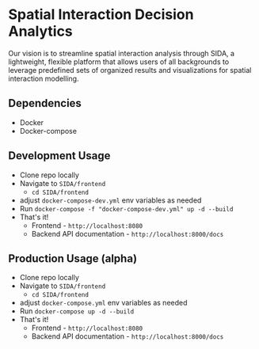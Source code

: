 # Spatial Interaction Decision Analytics

Our vision is to streamline spatial interaction analysis through SIDA, a lightweight, flexible platform that allows users of all backgrounds to leverage predefined sets of organized results and visualizations for spatial interaction modelling. 



## Dependencies

- Docker
- Docker-compose

## Development Usage

- Clone repo locally
- Navigate to `SIDA/frontend`
  - `cd SIDA/frontend`
- adjust `docker-compose-dev.yml` env variables as needed
- Run `docker-compose -f "docker-compose-dev.yml" up -d --build`
- That's it!
  - Frontend - `http://localhost:8080`
  - Backend API documentation - `http://localhost:8000/docs`

## Production Usage (alpha)

- Clone repo locally
- Navigate to `SIDA/frontend`
  - `cd SIDA/frontend`
- adjust `docker-compose.yml` env variables as needed
- Run `docker-compose up -d --build`
- That's it!
  - Frontend - `http://localhost:8080`
  - Backend API documentation - `http://localhost:8000/docs`
